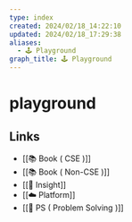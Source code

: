 ```yaml
---
type: index
created: 2024/02/18_14:22:10
updated: 2024/02/18_17:29:38
aliases:
  - 🕹️ Playground
graph_title: 🕹️ Playground
---
```


# playground

## Links
- [[📚 Book ( CSE )]]
- [[📚 Book ( Non-CSE )]]
- [[🌱 Insight]]
- [[☁️ Platform]]
- [[🤔 PS ( Problem Solving )]]
